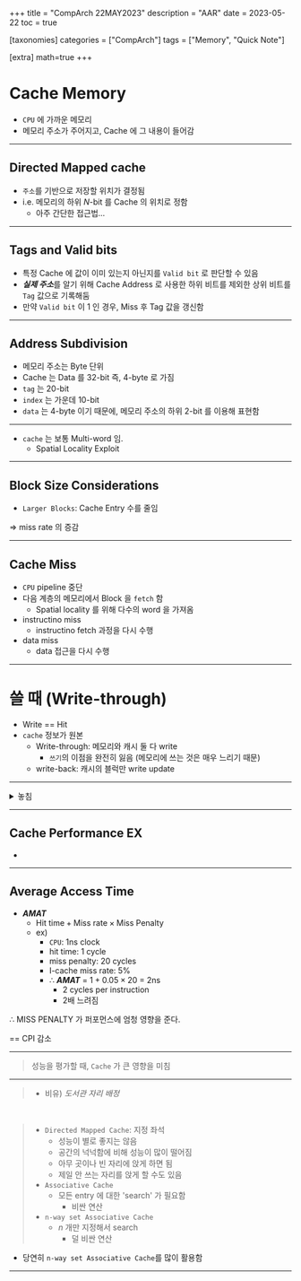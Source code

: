 +++
title = "CompArch 22MAY2023"
description = "AAR"
date = 2023-05-22
toc = true

[taxonomies]
categories = ["CompArch"]
tags = ["Memory", "Quick Note"]

[extra]
math=true
+++

# Cache Memory
- `CPU` 에 가까운 메모리
- 메모리 주소가 주어지고, Cache 에 그 내용이 들어감

---

## Directed Mapped cache
- `주소`를 기반으로 저장할 위치가 결정됨
- i.e. 메모리의 하위 $N$-bit 를 Cache 의 위치로 정함
  - 아주 간단한 접근법...

---

## Tags and Valid bits
- 특정 Cache 에 값이 이미 있는지 아닌지를 `Valid bit` 로 판단할 수 있음
- ***실제 주소***를 알기 위해 Cache Address 로 사용한 하위 비트를 제외한 상위 비트를 `Tag` 값으로 기록해둠
- 만약 `Valid bit` 이 $1$ 인 경우, <txtred>Miss</txtred> 후 <txtylw>Tag 값을 갱신</txtylw>함

---

## Address Subdivision

- 메모리 주소는 <txtylw>Byte</txtylw> 단위
- Cache 는 Data 를 <txtylw>32-bit</txtylw> 즉, <txtred>4-byte</txtred> 로 가짐
- `tag` 는 20-bit
- `index` 는 가운데 10-bit
- `data` 는 <txtred>4-byte</txtred> 이기 때문에, 메모리 주소의 하위 <txtred>2-bit</txtred> 를 이용해 표현함
---
- `cache` 는 보통 <txtylw>Multi-word</txtylw> 임.
  - Spatial Locality Exploit

---

## Block Size Considerations
- `Larger Blocks`: Cache Entry 수를 줄임

=> miss rate 의 증감

---

## Cache Miss
- `CPU` pipeline 중단
- 다음 계층의 메모리에서 <txtylw>Block</txtylw> 을 `fetch` 함
  - Spatial locality 를 위해 다수의 <txtylw>word</txtylw> 을 가져옴
- instructino miss
  - instructino fetch 과정을 다시 수행
- data miss
  - data 접근을 다시 수행

---

# 쓸 때 (Write-through)
- Write == Hit
- `cache` 정보가 <txtred>원본</txtred>
  - Write-through: 메모리와 캐시 둘 다 write
    - `쓰기`의 이점을 완전히 잃음 (메모리에 쓰는 것은 <txtred>매우</txtred> 느리기 때문)
  - write-back: 캐시의 블럭만 write update

---

<details>
<summary>놓침</summary>
</details>

---

## Cache Performance EX
- 

---

## Average Access Time
- ***AMAT***
  - $\text{Hit time} + \text{Miss rate} \times \text{Miss Penalty}$
  - ex) 
    - `CPU`: $1 \text{ns}$ clock 
    - hit time: $1$ cycle 
    - miss penalty: $20$ cycles
    - I-cache miss rate: $5 \text{%}$
    - $\therefore$ ***AMAT*** = $1 + 0.05 \times 20$ = $2$ns
      - 2 cycles per instruction
      - 2배 느려짐

$\therefore$ <txtred>MISS PENALTY</txtred> 가 퍼포먼스에 엄청 영향을 준다.

== CPI 감소

---

> 성능을 평가할 때, `Cache` 가 큰 영향을 미침

---

> - 비유) *도서관 자리 배정*

<br />

> - `Directed Mapped Cache`: 지정 좌석
>     - 성능이 별로 좋지는 않음
>     - 공간의 넉넉함에 비해 <txtred>성능이 많이 떨어짐 </txtred>
>   - 아무 곳이나 빈 자리에 앉게 하면 됨
>   - 제일 안 쓰는 자리를 앉게 할 수도 있음
> - `Associative Cache`
>   - 모든 entry 에 대한 'search' 가 필요함
>     - <txtylw>비싼 연산</txtylw>
> - `n-way set Associative Cache`
>   - $n$ 개만 지정해서 search
>     - <txtylw>덜 비싼 연산</txtylw>

- 당연히 `n-way set Associative Cache`를 많이 활용함

---
